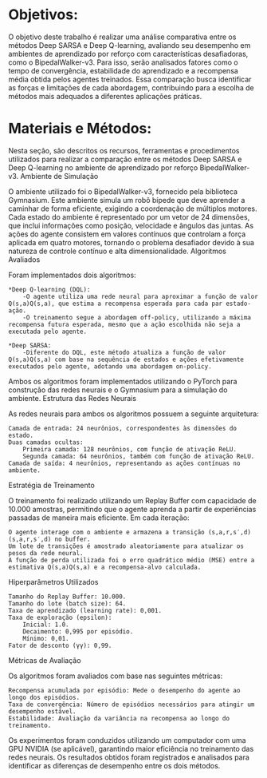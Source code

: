 <H1>Objetivos:</H1>
<a>O objetivo deste trabalho é realizar uma análise comparativa entre os métodos Deep SARSA e Deep Q-learning, avaliando seu desempenho em ambientes de aprendizado por reforço com características desafiadoras, como o BipedalWalker-v3. Para isso, serão analisados fatores como o tempo de convergência, estabilidade do aprendizado e a recompensa média obtida pelos agentes treinados. Essa comparação busca identificar as forças e limitações de cada abordagem, contribuindo para a escolha de métodos mais adequados a diferentes aplicações práticas.</a>
<H1>Materiais e Métodos:</H1>
<a>Nesta seção, são descritos os recursos, ferramentas e procedimentos utilizados para realizar a comparação entre os métodos Deep SARSA e Deep Q-learning no ambiente de aprendizado por reforço BipedalWalker-v3.
Ambiente de Simulação

O ambiente utilizado foi o BipedalWalker-v3, fornecido pela biblioteca Gymnasium. Este ambiente simula um robô bípede que deve aprender a caminhar de forma eficiente, exigindo a coordenação de múltiplos motores. Cada estado do ambiente é representado por um vetor de 24 dimensões, que inclui informações como posição, velocidade e ângulos das juntas. As ações do agente consistem em valores contínuos que controlam a força aplicada em quatro motores, tornando o problema desafiador devido à sua natureza de controle contínuo e alta dimensionalidade.
Algoritmos Avaliados

Foram implementados dois algoritmos:

    *Deep Q-learning (DQL):
        -O agente utiliza uma rede neural para aproximar a função de valor Q(s,a)Q(s,a), que estima a recompensa esperada para cada par estado-ação.
        -O treinamento segue a abordagem off-policy, utilizando a máxima recompensa futura esperada, mesmo que a ação escolhida não seja a executada pelo agente.

    *Deep SARSA:
        -Diferente do DQL, este método atualiza a função de valor Q(s,a)Q(s,a) com base na sequência de estados e ações efetivamente executados pelo agente, adotando uma abordagem on-policy.

Ambos os algoritmos foram implementados utilizando o PyTorch para construção das redes neurais e o Gymnasium para a simulação do ambiente.
Estrutura das Redes Neurais

As redes neurais para ambos os algoritmos possuem a seguinte arquitetura:

    Camada de entrada: 24 neurônios, correspondentes às dimensões do estado.
    Duas camadas ocultas:
        Primeira camada: 128 neurônios, com função de ativação ReLU.
        Segunda camada: 64 neurônios, também com função de ativação ReLU.
    Camada de saída: 4 neurônios, representando as ações contínuas no ambiente.

Estratégia de Treinamento

O treinamento foi realizado utilizando um Replay Buffer com capacidade de 10.000 amostras, permitindo que o agente aprenda a partir de experiências passadas de maneira mais eficiente. Em cada iteração:

    O agente interage com o ambiente e armazena a transição (s,a,r,s′,d)(s,a,r,s′,d) no buffer.
    Um lote de transições é amostrado aleatoriamente para atualizar os pesos da rede neural.
    A função de perda utilizada foi o erro quadrático médio (MSE) entre a estimativa Q(s,a)Q(s,a) e a recompensa-alvo calculada.

Hiperparâmetros Utilizados

    Tamanho do Replay Buffer: 10.000.
    Tamanho do lote (batch size): 64.
    Taxa de aprendizado (learning rate): 0,001.
    Taxa de exploração (epsilon):
        Inicial: 1.0.
        Decaimento: 0,995 por episódio.
        Mínimo: 0,01.
    Fator de desconto (γγ): 0,99.

Métricas de Avaliação

Os algoritmos foram avaliados com base nas seguintes métricas:

    Recompensa acumulada por episódio: Mede o desempenho do agente ao longo dos episódios.
    Taxa de convergência: Número de episódios necessários para atingir um desempenho estável.
    Estabilidade: Avaliação da variância na recompensa ao longo do treinamento.

Os experimentos foram conduzidos utilizando um computador com uma GPU NVIDIA (se aplicável), garantindo maior eficiência no treinamento das redes neurais. Os resultados obtidos foram registrados e analisados para identificar as diferenças de desempenho entre os dois métodos.</a>
